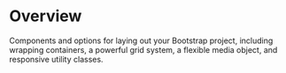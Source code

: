 # Overview
Components and options for laying out your Bootstrap project, including wrapping containers, a powerful grid system, a flexible media object, and responsive utility classes.


